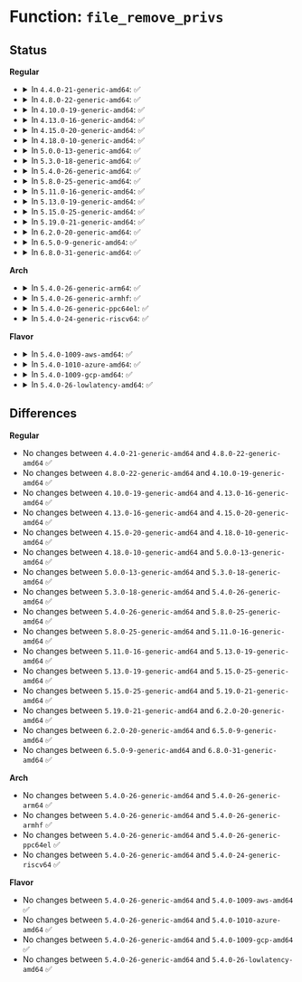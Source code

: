 # Function: <code>file_remove_privs</code>

## Status
<b>Regular</b>
<ul>
<li>
<details>
<summary>In <code>4.4.0-21-generic-amd64</code>: ✅</summary>

```c
int file_remove_privs(struct file * file)
```

```json
{
  "name": "file_remove_privs",
  "collision_type": "Unique Global",
  "inline_type": "No",
  "funcs": [
    {
      "addr": 18446744071581104320,
      "name": "file_remove_privs",
      "external": true,
      "loc": "fs/inode.c:1735",
      "file": "fs/inode.c",
      "inline": "seen, unknown",
      "caller_inline": [],
      "caller_func": [
        "mm/filemap.c:__generic_file_write_iter",
        "fs/fuse/file.c:fuse_file_write_iter"
      ]
    }
  ],
  "symbols": [
    {
      "addr": 18446744071581104320,
      "name": "file_remove_privs",
      "section": ".text",
      "bind": "STB_GLOBAL",
      "size": 154
    }
  ]
}
```
</details>
</li>
<li>
<details>
<summary>In <code>4.8.0-22-generic-amd64</code>: ✅</summary>

```c
int file_remove_privs(struct file * file)
```

```json
{
  "name": "file_remove_privs",
  "collision_type": "Unique Global",
  "inline_type": "No",
  "funcs": [
    {
      "addr": 18446744071581270352,
      "name": "file_remove_privs",
      "external": true,
      "loc": "fs/inode.c:1752",
      "file": "fs/inode.c",
      "inline": "seen, unknown",
      "caller_inline": [],
      "caller_func": [
        "mm/filemap.c:__generic_file_write_iter",
        "fs/fuse/file.c:fuse_file_write_iter"
      ]
    }
  ],
  "symbols": [
    {
      "addr": 18446744071581270352,
      "name": "file_remove_privs",
      "section": ".text",
      "bind": "STB_GLOBAL",
      "size": 208
    }
  ]
}
```
</details>
</li>
<li>
<details>
<summary>In <code>4.10.0-19-generic-amd64</code>: ✅</summary>

```c
int file_remove_privs(struct file * file)
```

```json
{
  "name": "file_remove_privs",
  "collision_type": "Unique Global",
  "inline_type": "No",
  "funcs": [
    {
      "addr": 18446744071581348384,
      "name": "file_remove_privs",
      "external": true,
      "loc": "fs/inode.c:1802",
      "file": "fs/inode.c",
      "inline": "seen, unknown",
      "caller_inline": [],
      "caller_func": [
        "mm/filemap.c:__generic_file_write_iter",
        "fs/ext4/file.c:ext4_file_write_iter",
        "fs/fuse/file.c:fuse_file_write_iter"
      ]
    }
  ],
  "symbols": [
    {
      "addr": 18446744071581348384,
      "name": "file_remove_privs",
      "section": ".text",
      "bind": "STB_GLOBAL",
      "size": 208
    }
  ]
}
```
</details>
</li>
<li>
<details>
<summary>In <code>4.13.0-16-generic-amd64</code>: ✅</summary>

```c
int file_remove_privs(struct file * file)
```

```json
{
  "name": "file_remove_privs",
  "collision_type": "Unique Global",
  "inline_type": "No",
  "funcs": [
    {
      "addr": 18446744071581403696,
      "name": "file_remove_privs",
      "external": true,
      "loc": "fs/inode.c:1802",
      "file": "fs/inode.c",
      "inline": "seen, unknown",
      "caller_inline": [],
      "caller_func": [
        "mm/filemap.c:__generic_file_write_iter",
        "fs/ext4/file.c:ext4_file_write_iter",
        "fs/fuse/file.c:fuse_file_write_iter"
      ]
    }
  ],
  "symbols": [
    {
      "addr": 18446744071581403696,
      "name": "file_remove_privs",
      "section": ".text",
      "bind": "STB_GLOBAL",
      "size": 210
    }
  ]
}
```
</details>
</li>
<li>
<details>
<summary>In <code>4.15.0-20-generic-amd64</code>: ✅</summary>

```c
int file_remove_privs(struct file * file)
```

```json
{
  "name": "file_remove_privs",
  "collision_type": "Unique Global",
  "inline_type": "No",
  "funcs": [
    {
      "addr": 18446744071581545312,
      "name": "file_remove_privs",
      "external": true,
      "loc": "fs/inode.c:1815",
      "file": "fs/inode.c",
      "inline": "seen, unknown",
      "caller_inline": [],
      "caller_func": [
        "mm/filemap.c:__generic_file_write_iter",
        "fs/ext4/file.c:ext4_file_write_iter",
        "fs/fuse/file.c:fuse_file_write_iter"
      ]
    }
  ],
  "symbols": [
    {
      "addr": 18446744071581545312,
      "name": "file_remove_privs",
      "section": ".text",
      "bind": "STB_GLOBAL",
      "size": 218
    }
  ]
}
```
</details>
</li>
<li>
<details>
<summary>In <code>4.18.0-10-generic-amd64</code>: ✅</summary>

```c
int file_remove_privs(struct file * file)
```

```json
{
  "name": "file_remove_privs",
  "collision_type": "Unique Global",
  "inline_type": "No",
  "funcs": [
    {
      "addr": 18446744071581699936,
      "name": "file_remove_privs",
      "external": true,
      "loc": "fs/inode.c:1807",
      "file": "fs/inode.c",
      "inline": "seen, unknown",
      "caller_inline": [],
      "caller_func": [
        "mm/filemap.c:__generic_file_write_iter",
        "fs/ext4/file.c:ext4_file_write_iter",
        "fs/fuse/file.c:fuse_file_write_iter"
      ]
    }
  ],
  "symbols": [
    {
      "addr": 18446744071581699936,
      "name": "file_remove_privs",
      "section": ".text",
      "bind": "STB_GLOBAL",
      "size": 224
    }
  ]
}
```
</details>
</li>
<li>
<details>
<summary>In <code>5.0.0-13-generic-amd64</code>: ✅</summary>

```c
int file_remove_privs(struct file * file)
```

```json
{
  "name": "file_remove_privs",
  "collision_type": "Unique Global",
  "inline_type": "No",
  "funcs": [
    {
      "addr": 18446744071581786272,
      "name": "file_remove_privs",
      "external": true,
      "loc": "fs/inode.c:1814",
      "file": "fs/inode.c",
      "inline": "seen, unknown",
      "caller_inline": [],
      "caller_func": [
        "mm/filemap.c:__generic_file_write_iter",
        "fs/read_write.c:generic_remap_file_range_prep",
        "fs/ext4/file.c:ext4_file_write_iter",
        "fs/fuse/file.c:fuse_file_write_iter"
      ]
    }
  ],
  "symbols": [
    {
      "addr": 18446744071581786272,
      "name": "file_remove_privs",
      "section": ".text",
      "bind": "STB_GLOBAL",
      "size": 220
    }
  ]
}
```
</details>
</li>
<li>
<details>
<summary>In <code>5.3.0-18-generic-amd64</code>: ✅</summary>

```c
int file_remove_privs(struct file * file)
```

```json
{
  "name": "file_remove_privs",
  "collision_type": "Unique Global",
  "inline_type": "No",
  "funcs": [
    {
      "addr": 18446744071581904656,
      "name": "file_remove_privs",
      "external": true,
      "loc": "fs/inode.c:1827",
      "file": "fs/inode.c",
      "inline": "seen, unknown",
      "caller_inline": [],
      "caller_func": [
        "mm/filemap.c:__generic_file_write_iter",
        "fs/ext4/file.c:ext4_file_write_iter",
        "fs/fuse/file.c:fuse_file_write_iter"
      ]
    }
  ],
  "symbols": [
    {
      "addr": 18446744071581904656,
      "name": "file_remove_privs",
      "section": ".text",
      "bind": "STB_GLOBAL",
      "size": 245
    }
  ]
}
```
</details>
</li>
<li>
<details>
<summary>In <code>5.4.0-26-generic-amd64</code>: ✅</summary>

```c
int file_remove_privs(struct file * file)
```

```json
{
  "name": "file_remove_privs",
  "collision_type": "Unique Global",
  "inline_type": "No",
  "funcs": [
    {
      "addr": 18446744071581977168,
      "name": "file_remove_privs",
      "external": true,
      "loc": "fs/inode.c:1838",
      "file": "fs/inode.c",
      "inline": "seen, unknown",
      "caller_inline": [],
      "caller_func": [
        "mm/filemap.c:__generic_file_write_iter",
        "fs/ext4/file.c:ext4_file_write_iter",
        "fs/fuse/file.c:fuse_file_write_iter"
      ]
    }
  ],
  "symbols": [
    {
      "addr": 18446744071581977168,
      "name": "file_remove_privs",
      "section": ".text",
      "bind": "STB_GLOBAL",
      "size": 245
    }
  ]
}
```
</details>
</li>
<li>
<details>
<summary>In <code>5.8.0-25-generic-amd64</code>: ✅</summary>

```c
int file_remove_privs(struct file * file)
```

```json
{
  "name": "file_remove_privs",
  "collision_type": "Unique Global",
  "inline_type": "No",
  "funcs": [
    {
      "addr": 18446744071582209552,
      "name": "file_remove_privs",
      "external": true,
      "loc": "fs/inode.c:1922",
      "file": "fs/inode.c",
      "inline": "seen, unknown",
      "caller_inline": [],
      "caller_func": [
        "mm/filemap.c:__generic_file_write_iter",
        "fs/fuse/file.c:fuse_cache_write_iter"
      ]
    }
  ],
  "symbols": [
    {
      "addr": 18446744071582209552,
      "name": "file_remove_privs",
      "section": ".text",
      "bind": "STB_GLOBAL",
      "size": 281
    }
  ]
}
```
</details>
</li>
<li>
<details>
<summary>In <code>5.11.0-16-generic-amd64</code>: ✅</summary>

```c
int file_remove_privs(struct file * file)
```

```json
{
  "name": "file_remove_privs",
  "collision_type": "Unique Global",
  "inline_type": "No",
  "funcs": [
    {
      "addr": 18446744071582257040,
      "name": "file_remove_privs",
      "external": true,
      "loc": "fs/inode.c:1923",
      "file": "fs/inode.c",
      "inline": "seen, unknown",
      "caller_inline": [],
      "caller_func": [
        "mm/filemap.c:__generic_file_write_iter",
        "fs/fuse/file.c:fuse_cache_write_iter",
        "fs/fuse/dax.c:fuse_dax_write_iter"
      ]
    }
  ],
  "symbols": [
    {
      "addr": 18446744071582257040,
      "name": "file_remove_privs",
      "section": ".text",
      "bind": "STB_GLOBAL",
      "size": 281
    }
  ]
}
```
</details>
</li>
<li>
<details>
<summary>In <code>5.13.0-19-generic-amd64</code>: ✅</summary>

```c
int file_remove_privs(struct file * file)
```

```json
{
  "name": "file_remove_privs",
  "collision_type": "Unique Global",
  "inline_type": "No",
  "funcs": [
    {
      "addr": 18446744071582282624,
      "name": "file_remove_privs",
      "external": true,
      "loc": "fs/inode.c:1932",
      "file": "fs/inode.c",
      "inline": "seen, unknown",
      "caller_inline": [],
      "caller_func": [
        "mm/filemap.c:__generic_file_write_iter",
        "fs/fuse/file.c:fuse_cache_write_iter",
        "fs/fuse/dax.c:fuse_dax_write_iter"
      ]
    }
  ],
  "symbols": [
    {
      "addr": 18446744071582282624,
      "name": "file_remove_privs",
      "section": ".text",
      "bind": "STB_GLOBAL",
      "size": 304
    }
  ]
}
```
</details>
</li>
<li>
<details>
<summary>In <code>5.15.0-25-generic-amd64</code>: ✅</summary>

```c
int file_remove_privs(struct file * file)
```

```json
{
  "name": "file_remove_privs",
  "collision_type": "Unique Global",
  "inline_type": "No",
  "funcs": [
    {
      "addr": 18446744071582600672,
      "name": "file_remove_privs",
      "external": true,
      "loc": "fs/inode.c:1937",
      "file": "fs/inode.c",
      "inline": "seen, unknown",
      "caller_inline": [],
      "caller_func": [
        "mm/filemap.c:__generic_file_write_iter",
        "fs/fuse/file.c:fuse_cache_write_iter",
        "fs/fuse/dax.c:fuse_dax_write_iter"
      ]
    }
  ],
  "symbols": [
    {
      "addr": 18446744071582600672,
      "name": "file_remove_privs",
      "section": ".text",
      "bind": "STB_GLOBAL",
      "size": 304
    }
  ]
}
```
</details>
</li>
<li>
<details>
<summary>In <code>5.19.0-21-generic-amd64</code>: ✅</summary>

```c
int file_remove_privs(struct file * file)
```

```json
{
  "name": "file_remove_privs",
  "collision_type": "Unique Global",
  "inline_type": "No",
  "funcs": [
    {
      "addr": 18446744071583134096,
      "name": "file_remove_privs",
      "external": true,
      "loc": "fs/inode.c:2018",
      "file": "fs/inode.c",
      "inline": "seen, unknown",
      "caller_inline": [],
      "caller_func": [
        "mm/filemap.c:__generic_file_write_iter",
        "fs/fuse/file.c:fuse_cache_write_iter",
        "fs/fuse/dax.c:fuse_dax_write_iter"
      ]
    }
  ],
  "symbols": [
    {
      "addr": 18446744071583134096,
      "name": "file_remove_privs",
      "section": ".text",
      "bind": "STB_GLOBAL",
      "size": 335
    }
  ]
}
```
</details>
</li>
<li>
<details>
<summary>In <code>6.2.0-20-generic-amd64</code>: ✅</summary>

```c
int file_remove_privs(struct file * file)
```

```json
{
  "name": "file_remove_privs",
  "collision_type": "Unique Global",
  "inline_type": "No",
  "funcs": [
    {
      "addr": 18446744071583706176,
      "name": "file_remove_privs",
      "external": true,
      "loc": "fs/inode.c:2023",
      "file": "fs/inode.c",
      "inline": "seen, unknown",
      "caller_inline": [],
      "caller_func": [
        "mm/filemap.c:__generic_file_write_iter",
        "fs/fuse/file.c:fuse_cache_write_iter",
        "fs/fuse/dax.c:fuse_dax_write_iter"
      ]
    }
  ],
  "symbols": [
    {
      "addr": 18446744071583706176,
      "name": "file_remove_privs",
      "section": ".text",
      "bind": "STB_GLOBAL",
      "size": 26
    }
  ]
}
```
</details>
</li>
<li>
<details>
<summary>In <code>6.5.0-9-generic-amd64</code>: ✅</summary>

```c
int file_remove_privs(struct file * file)
```

```json
{
  "name": "file_remove_privs",
  "collision_type": "Unique Global",
  "inline_type": "No",
  "funcs": [
    {
      "addr": 18446744071583923600,
      "name": "file_remove_privs",
      "external": true,
      "loc": "fs/inode.c:2067",
      "file": "fs/inode.c",
      "inline": "seen, unknown",
      "caller_inline": [],
      "caller_func": [
        "mm/filemap.c:__generic_file_write_iter",
        "fs/fuse/file.c:fuse_cache_write_iter",
        "fs/fuse/dax.c:fuse_dax_write_iter"
      ]
    }
  ],
  "symbols": [
    {
      "addr": 18446744071583923600,
      "name": "file_remove_privs",
      "section": ".text",
      "bind": "STB_GLOBAL",
      "size": 26
    }
  ]
}
```
</details>
</li>
<li>
<details>
<summary>In <code>6.8.0-31-generic-amd64</code>: ✅</summary>

```c
int file_remove_privs(struct file * file)
```

```json
{
  "name": "file_remove_privs",
  "collision_type": "Unique Global",
  "inline_type": "No",
  "funcs": [
    {
      "addr": 18446744071584130416,
      "name": "file_remove_privs",
      "external": true,
      "loc": "fs/inode.c:2069",
      "file": "fs/inode.c",
      "inline": "seen, unknown",
      "caller_inline": [],
      "caller_func": [
        "mm/filemap.c:__generic_file_write_iter",
        "mm/shmem.c:shmem_file_write_iter",
        "fs/fuse/file.c:fuse_cache_write_iter",
        "fs/fuse/dax.c:fuse_dax_write_iter"
      ]
    }
  ],
  "symbols": [
    {
      "addr": 18446744071584130416,
      "name": "file_remove_privs",
      "section": ".text",
      "bind": "STB_GLOBAL",
      "size": 26
    }
  ]
}
```
</details>
</li>
</ul>
<b>Arch</b>
<ul>
<li>
<details>
<summary>In <code>5.4.0-26-generic-arm64</code>: ✅</summary>

```c
int file_remove_privs(struct file * file)
```

```json
{
  "name": "file_remove_privs",
  "collision_type": "Unique Global",
  "inline_type": "No",
  "funcs": [
    {
      "addr": 18446603336493483120,
      "name": "file_remove_privs",
      "external": true,
      "loc": "fs/inode.c:1838",
      "file": "fs/inode.c",
      "inline": "seen, unknown",
      "caller_inline": [],
      "caller_func": [
        "mm/filemap.c:__generic_file_write_iter",
        "fs/ext4/file.c:ext4_file_write_iter",
        "fs/fuse/file.c:fuse_file_write_iter"
      ]
    }
  ],
  "symbols": [
    {
      "addr": 18446603336493483120,
      "name": "file_remove_privs",
      "section": ".text",
      "bind": "STB_GLOBAL",
      "size": 280
    }
  ]
}
```
</details>
</li>
<li>
<details>
<summary>In <code>5.4.0-26-generic-armhf</code>: ✅</summary>

```c
int file_remove_privs(struct file * file)
```

```json
{
  "name": "file_remove_privs",
  "collision_type": "Unique Global",
  "inline_type": "No",
  "funcs": [
    {
      "addr": 3227048228,
      "name": "file_remove_privs",
      "external": true,
      "loc": "fs/inode.c:1838",
      "file": "fs/inode.c",
      "inline": "seen, unknown",
      "caller_inline": [],
      "caller_func": [
        "mm/filemap.c:__generic_file_write_iter",
        "fs/fuse/file.c:fuse_file_write_iter"
      ]
    }
  ],
  "symbols": [
    {
      "addr": 3227048228,
      "name": "file_remove_privs",
      "section": ".text",
      "bind": "STB_GLOBAL",
      "size": 300
    }
  ]
}
```
</details>
</li>
<li>
<details>
<summary>In <code>5.4.0-26-generic-ppc64el</code>: ✅</summary>

```c
int file_remove_privs(struct file * file)
```

```json
{
  "name": "file_remove_privs",
  "collision_type": "Unique Global",
  "inline_type": "No",
  "funcs": [
    {
      "addr": 13835058055287046544,
      "name": "file_remove_privs",
      "external": true,
      "loc": "fs/inode.c:1838",
      "file": "fs/inode.c",
      "inline": "seen, unknown",
      "caller_inline": [],
      "caller_func": [
        "mm/filemap.c:__generic_file_write_iter",
        "fs/ext4/file.c:ext4_file_write_iter",
        "fs/fuse/file.c:fuse_file_write_iter"
      ]
    }
  ],
  "symbols": [
    {
      "addr": 13835058055287046544,
      "name": "file_remove_privs",
      "section": ".text",
      "bind": "STB_GLOBAL",
      "size": 424
    }
  ]
}
```
</details>
</li>
<li>
<details>
<summary>In <code>5.4.0-24-generic-riscv64</code>: ✅</summary>

```c
int file_remove_privs(struct file * file)
```

```json
{
  "name": "file_remove_privs",
  "collision_type": "Unique Global",
  "inline_type": "No",
  "funcs": [
    {
      "addr": 18446743936273160824,
      "name": "file_remove_privs",
      "external": true,
      "loc": "fs/inode.c:1838",
      "file": "fs/inode.c",
      "inline": "seen, unknown",
      "caller_inline": [],
      "caller_func": [
        "mm/filemap.c:__generic_file_write_iter",
        "fs/ext4/file.c:ext4_file_write_iter",
        "fs/fuse/file.c:fuse_file_write_iter"
      ]
    }
  ],
  "symbols": [
    {
      "addr": 18446743936273160824,
      "name": "file_remove_privs",
      "section": ".text",
      "bind": "STB_GLOBAL",
      "size": 220
    }
  ]
}
```
</details>
</li>
</ul>
<b>Flavor</b>
<ul>
<li>
<details>
<summary>In <code>5.4.0-1009-aws-amd64</code>: ✅</summary>

```c
int file_remove_privs(struct file * file)
```

```json
{
  "name": "file_remove_privs",
  "collision_type": "Unique Global",
  "inline_type": "No",
  "funcs": [
    {
      "addr": 18446744071581945904,
      "name": "file_remove_privs",
      "external": true,
      "loc": "fs/inode.c:1838",
      "file": "fs/inode.c",
      "inline": "seen, unknown",
      "caller_inline": [],
      "caller_func": [
        "mm/filemap.c:__generic_file_write_iter",
        "fs/ext4/file.c:ext4_file_write_iter",
        "fs/fuse/file.c:fuse_file_write_iter"
      ]
    }
  ],
  "symbols": [
    {
      "addr": 18446744071581945904,
      "name": "file_remove_privs",
      "section": ".text",
      "bind": "STB_GLOBAL",
      "size": 245
    }
  ]
}
```
</details>
</li>
<li>
<details>
<summary>In <code>5.4.0-1010-azure-amd64</code>: ✅</summary>

```c
int file_remove_privs(struct file * file)
```

```json
{
  "name": "file_remove_privs",
  "collision_type": "Unique Global",
  "inline_type": "No",
  "funcs": [
    {
      "addr": 18446744071581883472,
      "name": "file_remove_privs",
      "external": true,
      "loc": "fs/inode.c:1838",
      "file": "fs/inode.c",
      "inline": "seen, unknown",
      "caller_inline": [],
      "caller_func": [
        "mm/filemap.c:__generic_file_write_iter",
        "fs/ext4/file.c:ext4_file_write_iter",
        "fs/fuse/file.c:fuse_file_write_iter"
      ]
    }
  ],
  "symbols": [
    {
      "addr": 18446744071581883472,
      "name": "file_remove_privs",
      "section": ".text",
      "bind": "STB_GLOBAL",
      "size": 245
    }
  ]
}
```
</details>
</li>
<li>
<details>
<summary>In <code>5.4.0-1009-gcp-amd64</code>: ✅</summary>

```c
int file_remove_privs(struct file * file)
```

```json
{
  "name": "file_remove_privs",
  "collision_type": "Unique Global",
  "inline_type": "No",
  "funcs": [
    {
      "addr": 18446744071581937216,
      "name": "file_remove_privs",
      "external": true,
      "loc": "fs/inode.c:1838",
      "file": "fs/inode.c",
      "inline": "seen, unknown",
      "caller_inline": [],
      "caller_func": [
        "mm/filemap.c:__generic_file_write_iter",
        "fs/ext4/file.c:ext4_file_write_iter",
        "fs/fuse/file.c:fuse_file_write_iter"
      ]
    }
  ],
  "symbols": [
    {
      "addr": 18446744071581937216,
      "name": "file_remove_privs",
      "section": ".text",
      "bind": "STB_GLOBAL",
      "size": 245
    }
  ]
}
```
</details>
</li>
<li>
<details>
<summary>In <code>5.4.0-26-lowlatency-amd64</code>: ✅</summary>

```c
int file_remove_privs(struct file * file)
```

```json
{
  "name": "file_remove_privs",
  "collision_type": "Unique Global",
  "inline_type": "No",
  "funcs": [
    {
      "addr": 18446744071582009200,
      "name": "file_remove_privs",
      "external": true,
      "loc": "fs/inode.c:1838",
      "file": "fs/inode.c",
      "inline": "seen, unknown",
      "caller_inline": [],
      "caller_func": [
        "mm/filemap.c:__generic_file_write_iter",
        "fs/ext4/file.c:ext4_file_write_iter",
        "fs/fuse/file.c:fuse_file_write_iter"
      ]
    }
  ],
  "symbols": [
    {
      "addr": 18446744071582009200,
      "name": "file_remove_privs",
      "section": ".text",
      "bind": "STB_GLOBAL",
      "size": 245
    }
  ]
}
```
</details>
</li>
</ul>

## Differences
<b>Regular</b>
<ul>
<li>
No changes between <code>4.4.0-21-generic-amd64</code> and <code>4.8.0-22-generic-amd64</code> ✅
</li>
<li>
No changes between <code>4.8.0-22-generic-amd64</code> and <code>4.10.0-19-generic-amd64</code> ✅
</li>
<li>
No changes between <code>4.10.0-19-generic-amd64</code> and <code>4.13.0-16-generic-amd64</code> ✅
</li>
<li>
No changes between <code>4.13.0-16-generic-amd64</code> and <code>4.15.0-20-generic-amd64</code> ✅
</li>
<li>
No changes between <code>4.15.0-20-generic-amd64</code> and <code>4.18.0-10-generic-amd64</code> ✅
</li>
<li>
No changes between <code>4.18.0-10-generic-amd64</code> and <code>5.0.0-13-generic-amd64</code> ✅
</li>
<li>
No changes between <code>5.0.0-13-generic-amd64</code> and <code>5.3.0-18-generic-amd64</code> ✅
</li>
<li>
No changes between <code>5.3.0-18-generic-amd64</code> and <code>5.4.0-26-generic-amd64</code> ✅
</li>
<li>
No changes between <code>5.4.0-26-generic-amd64</code> and <code>5.8.0-25-generic-amd64</code> ✅
</li>
<li>
No changes between <code>5.8.0-25-generic-amd64</code> and <code>5.11.0-16-generic-amd64</code> ✅
</li>
<li>
No changes between <code>5.11.0-16-generic-amd64</code> and <code>5.13.0-19-generic-amd64</code> ✅
</li>
<li>
No changes between <code>5.13.0-19-generic-amd64</code> and <code>5.15.0-25-generic-amd64</code> ✅
</li>
<li>
No changes between <code>5.15.0-25-generic-amd64</code> and <code>5.19.0-21-generic-amd64</code> ✅
</li>
<li>
No changes between <code>5.19.0-21-generic-amd64</code> and <code>6.2.0-20-generic-amd64</code> ✅
</li>
<li>
No changes between <code>6.2.0-20-generic-amd64</code> and <code>6.5.0-9-generic-amd64</code> ✅
</li>
<li>
No changes between <code>6.5.0-9-generic-amd64</code> and <code>6.8.0-31-generic-amd64</code> ✅
</li>
</ul>
<b>Arch</b>
<ul>
<li>
No changes between <code>5.4.0-26-generic-amd64</code> and <code>5.4.0-26-generic-arm64</code> ✅
</li>
<li>
No changes between <code>5.4.0-26-generic-amd64</code> and <code>5.4.0-26-generic-armhf</code> ✅
</li>
<li>
No changes between <code>5.4.0-26-generic-amd64</code> and <code>5.4.0-26-generic-ppc64el</code> ✅
</li>
<li>
No changes between <code>5.4.0-26-generic-amd64</code> and <code>5.4.0-24-generic-riscv64</code> ✅
</li>
</ul>
<b>Flavor</b>
<ul>
<li>
No changes between <code>5.4.0-26-generic-amd64</code> and <code>5.4.0-1009-aws-amd64</code> ✅
</li>
<li>
No changes between <code>5.4.0-26-generic-amd64</code> and <code>5.4.0-1010-azure-amd64</code> ✅
</li>
<li>
No changes between <code>5.4.0-26-generic-amd64</code> and <code>5.4.0-1009-gcp-amd64</code> ✅
</li>
<li>
No changes between <code>5.4.0-26-generic-amd64</code> and <code>5.4.0-26-lowlatency-amd64</code> ✅
</li>
</ul>

